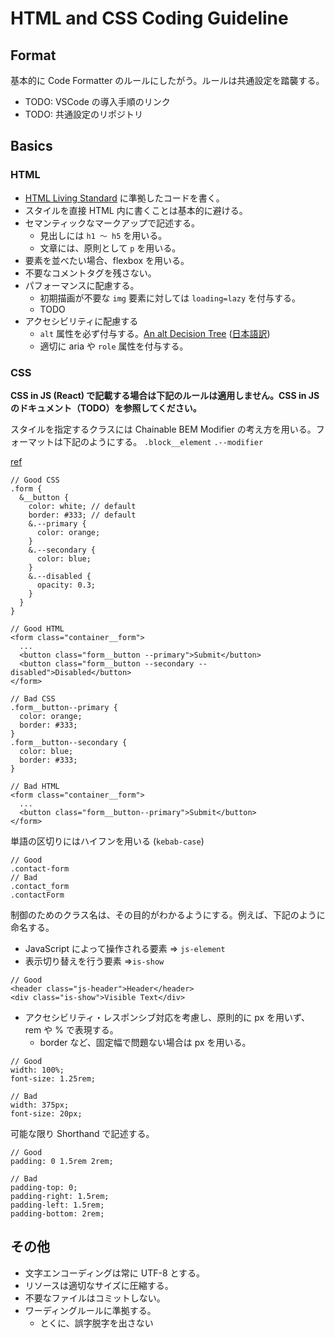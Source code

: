 # HTML and CSS Coding Guideline

## Format

基本的に Code Formatter のルールにしたがう。ルールは共通設定を踏襲する。

- TODO: VSCode の導入手順のリンク
- TODO: 共通設定のリポジトリ

## Basics

### HTML

- [HTML Living Standard](https://html.spec.whatwg.org/multipage/) に準拠したコードを書く。
- スタイルを直接 HTML 内に書くことは基本的に避ける。
- セマンティックなマークアップで記述する。
  - 見出しには `h1 〜 h5` を用いる。
  - 文章には、原則として `p` を用いる。
- 要素を並べたい場合、flexbox を用いる。
- 不要なコメントタグを残さない。
- パフォーマンスに配慮する。
  - 初期描画が不要な `img` 要素に対しては `loading=lazy` を付与する。
  - TODO
- アクセシビリティに配慮する
  - `alt` 属性を必ず付与する。[An alt Decision Tree](https://www.w3.org/WAI/tutorials/images/decision-tree/) ([日本語訳](https://qiita.com/hibikikudo/items/f710933664094632540d))
  - 適切に aria や `role` 属性を付与する。

### CSS

**CSS in JS (React) で記載する場合は下記のルールは適用しません。CSS in JS のドキュメント（TODO）を参照してください。**

スタイルを指定するクラスには Chainable BEM Modifier の考え方を用いる。フォーマットは下記のようにする。
`.block__element`
`.--modifier`

[ref](https://webuild.envato.com/blog/chainable-bem-modifiers/)

```
// Good CSS
.form {
  &__button {
    color: white; // default
    border: #333; // default
    &.--primary {
      color: orange;
    }
    &.--secondary {
      color: blue;
    }
    &.--disabled {
      opacity: 0.3;
    }
  }
}
```

```
// Good HTML
<form class="container__form">
  ...
  <button class="form__button --primary">Submit</button>
  <button class="form__button --secondary --disabled">Disabled</button>
</form>
```

```
// Bad CSS
.form__button--primary {
  color: orange;
  border: #333;
}
.form__button--secondary {
  color: blue;
  border: #333;
}
```

```
// Bad HTML
<form class="container__form">
  ...
  <button class="form__button--primary">Submit</button>
</form>
```

単語の区切りにはハイフンを用いる (`kebab-case`)

```
// Good
.contact-form
// Bad
.contact_form
.contactForm
```

制御のためのクラス名は、その目的がわかるようにする。例えば、下記のように命名する。

- JavaScript によって操作される要素 => `js-element`
- 表示切り替えを行う要素 =>`is-show`

```
// Good
<header class="js-header">Header</header>
<div class="is-show">Visible Text</div>
```

- アクセシビリティ・レスポンシブ対応を考慮し、原則的に px を用いず、rem や % で表現する。
  - border など、固定幅で問題ない場合は px を用いる。

```
// Good
width: 100%;
font-size: 1.25rem;

// Bad
width: 375px;
font-size: 20px;

```

可能な限り Shorthand で記述する。

```
// Good
padding: 0 1.5rem 2rem;

// Bad
padding-top: 0;
padding-right: 1.5rem;
padding-left: 1.5rem;
padding-bottom: 2rem;
```

## その他

- 文字エンコーディングは常に UTF-8 とする。
- リソースは適切なサイズに圧縮する。
- 不要なファイルはコミットしない。
- ワーディングルールに準拠する。
  - とくに、誤字脱字を出さない
